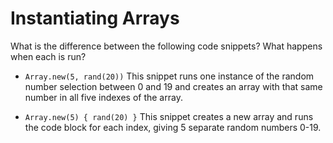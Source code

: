 # Instantiating Arrays

What is the difference between the following code snippets?  What happens when each is run?

- `Array.new(5, rand(20))`
This snippet runs one instance of the random number selection between 0 and 19 and creates an array with that same number in all five indexes of the array.

- `Array.new(5) { rand(20) }`
This snippet creates a new array and runs the code block for each index,
giving 5 separate random numbers 0-19.
